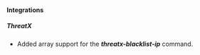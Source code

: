 
#### Integrations
##### ThreatX
- Added array support for the ***threatx-blacklist-ip*** command.

